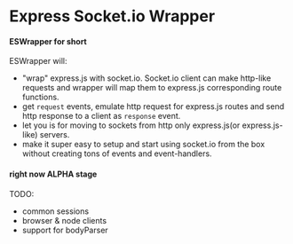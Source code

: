 

# Express Socket.io Wrapper
#### ESWrapper for short

ESWrapper will:

* "wrap" express.js with socket.io. Socket.io client can make http-like requests and wrapper will map them to express.js corresponding route functions.
* get `request` events, emulate http request for express.js routes and send http response to a client as `response` event.
* let you is for moving to sockets from http only express.js(or express.js-like) servers.
* make it super easy to setup and start using socket.io from the box without creating tons of events and event-handlers.

#### right now ALPHA stage 

TODO:

* common sessions
* browser & node clients
* support for bodyParser
